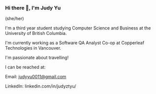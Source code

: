 ### Hi there 👋, I'm Judy Yu

<!--
**judyyu0011/judyyu0011** is a ✨ _special_ ✨ repository because its `README.md` (this file) appears on your GitHub profile.

Here are some ideas to get you started:

- 🔭 I’m currently working on ...
- 🌱 I’m currently learning ...
- 👯 I’m looking to collaborate on ...
- 🤔 I’m looking for help with ...
- 💬 Ask me about ...
- 📫 How to reach me: ...
- 😄 Pronouns: ...
- ⚡ Fun fact: ...
-->

(she/her)

I'm a third year student studying Computer Science and Business at the University of British Columbia.

I'm currently working as a Software QA Analyst Co-op at Copperleaf Technologies in Vancouver. 

I'm passionate about travelling!

I can be reached at:

Email: judyyu0011@gmail.com

LinkedIn: linkedin.com/in/judyztyu/
